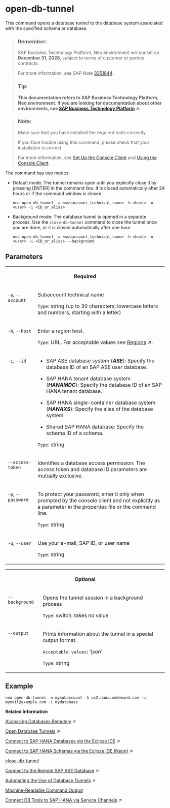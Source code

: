 <!-- loio9e3f90f2ead74229ac5c8848ed5bf292 -->

# open-db-tunnel

This command opens a database tunnel to the database system associated with the specified schema or database.



> ### Remember:  
> SAP Business Technology Platform, Neo environment will sunset on **December 31, 2028**, subject to terms of customer or partner contracts.
> 
> For more information, see SAP Note [3351844](https://me.sap.com/notes/3351844).

> ### Tip:  
> **This documentation refers to SAP Business Technology Platform, Neo environment. If you are looking for documentation about other environments, see [SAP Business Technology Platform](https://help.sap.com/viewer/65de2977205c403bbc107264b8eccf4b/Cloud/en-US/6a2c1ab5a31b4ed9a2ce17a5329e1dd8.html "SAP Business Technology Platform (SAP BTP) is an integrated offering comprised of the following technology portfolios: application development; process automation; integration; data, analytics, and enterprise planning; artificial intelligence. The platform offers users the ability to turn data into business value, compose end-to-end business processes, connect entire IT landscapes, and personalize, build and extend SAP applications. This reduces the overall total cost of ownership maintaining SAP landscapes and third-party software across end-to-end business processes.") :arrow_upper_right:.**



> ### Note:  
> Make sure that you have installed the required tools correctly.
> 
> If you face trouble using this command, please check that your installation is correct.
> 
> For more information, see [Set Up the Console Client](../30-development-neo/set-up-the-console-client-7613dee.md) and [Using the Console Client](using-the-console-client-8900b22.md).



The command has two modes:

-   Default mode: The tunnel remains open until you explicitly close it by pressing [ENTER\] in the command line. It is closed automatically after 24 hours or if the command window is closed.

    ```
    neo open-db-tunnel -a <subaccount_technical_name> -h <host> -u <user> -i <ID_or_alias>
    ```

-   Background mode: The database tunnel is opened in a separate process. Use the `close-db-tunnel` command to close the tunnel once you are done, or it is closed automatically after one hour.

    ```
    neo open-db-tunnel -a <subaccount_technical_name> -h <host> -u <user> -i <ID_or_alias> --background
    ```




## Parameters


<table>
<tr>
<th valign="top" colspan="2">

Required

</th>
</tr>
<tr>
<td valign="top">

`-a`, `--account`

</td>
<td valign="top">

Subaccount technical name

`Type`: string \(up to 30 characters; lowercase letters and numbers, starting with a letter\)

</td>
</tr>
<tr>
<td valign="top">

`-h`, `--host`

</td>
<td valign="top">

Enter a region host.

`Type`: URL. For acceptable values see [Regions](https://help.sap.com/viewer/65de2977205c403bbc107264b8eccf4b/Cloud/en-US/350356d1dc314d3199dca15bd2ab9b0e.html "You can deploy applications in different regions. Each region represents a geographical location (for example, Europe, US East) where applications, data, or services are hosted.") :arrow_upper_right:.

</td>
</tr>
<tr>
<td valign="top">

`-i`, `--id`

</td>
<td valign="top">

-   SAP ASE database system \(***ASE***\): Specify the database ID of an SAP ASE user database.

-   SAP HANA tenant database system \(***HANAMDC***\): Specify the database ID of an SAP HANA tenant database.

-   SAP HANA single-container database system \(***HANAXS***\): Specify the alias of the database system.

-   Shared SAP HANA database: Specify the schema ID of a schema.


`Type`: string

</td>
</tr>
<tr>
<td valign="top">

`--access-token`

</td>
<td valign="top">

Identifies a database access permission. The access token and database ID parameters are mutually exclusive.

</td>
</tr>
<tr>
<td valign="top">

`-p`, `--password`

</td>
<td valign="top">

To protect your password, enter it only when prompted by the console client and not explicitly as a parameter in the properties file or the command line.

`Type`: string

</td>
</tr>
<tr>
<td valign="top">

`-u`, `--user`

</td>
<td valign="top">

Use your e-mail, SAP ID, or user name

`Type`: string

</td>
</tr>
</table>


<table>
<tr>
<th valign="top" colspan="2">

Optional

</th>
</tr>
<tr>
<td valign="top">

`--background`

</td>
<td valign="top">

Opens the tunnel session in a background process

`Type`: switch, takes no value

</td>
</tr>
<tr>
<td valign="top">

`--output`

</td>
<td valign="top">

Prints information about the tunnel in a special output format.

`Acceptable values`: 'json'

`Type`: string

</td>
</tr>
</table>



## Example

```
neo open-db-tunnel -a mysubaccount -h us2.hana.ondemand.com -u mymail@example.com -i mydatabase
```

**Related Information**  


[Accessing Databases Remotely](https://help.sap.com/viewer/3fa880aa54b74110ae99ad01503fcd60/Cloud/en-US/2a795b95e44c42d08c446893a07921db.html "Access remote database instances through a database tunnel in the Neo environment, which provides a secure connection from your local machine and bypasses any firewalls.") :arrow_upper_right:

[Open Database Tunnels](https://help.sap.com/viewer/3fa880aa54b74110ae99ad01503fcd60/Cloud/en-US/6930850a8f9a40489c01ed1aa381946d.html "Use the open-db-tunnel command to open a tunnel and to get the connection details required for the remote database instance. The database tunnel allows you to connect to a remote database instance through a secure connection.") :arrow_upper_right:

[Connect to SAP HANA Databases via the Eclipse IDE](https://help.sap.com/viewer/d4790b2de2f4429db6f3dff54e4d7b3a/Cloud/en-US/4efc124a0ccc42b3b502ad3a3908d23d.html "Connect to an SAP HANA single-container (XS) or tenant database system (MDC) using SAP HANA tools via the Eclipse IDE.") :arrow_upper_right:

[Connect to SAP HANA Schemas via the Eclipse IDE (Neon)](https://help.sap.com/viewer/d4790b2de2f4429db6f3dff54e4d7b3a/Cloud/en-US/c597f8231b4e463da0dcc3095ea139b7.html "Establish a direct connection to a shared SAP HANA schema via the Eclipse IDE (Neon) using SAP HANA tools.") :arrow_upper_right:

[close-db-tunnel](close-db-tunnel-c7c36e6.md "This command closes one or all database tunnel sessions that have been opened in a background process using the open-db-tunnel --background command.")

[Connect to the Remote SAP ASE Database](https://help.sap.com/viewer/3fa880aa54b74110ae99ad01503fcd60/Cloud/en-US/107ffdb907334d97be99fdcb7aad8961.html "Use the Eclipse Data Tools Platform (DTP) to connect to the SAP ASE database in the cloud. You'll need the connection details you obtained when you opened the database tunnel.") :arrow_upper_right:

[Automating the Use of Database Tunnels](https://help.sap.com/viewer/3fa880aa54b74110ae99ad01503fcd60/Cloud/en-US/49626c9474584bbfa4a936975b851326.html "For continuous delivery and automated tests, the open-db-tunnel command supports a background mode, which allows a database tunnel to be opened by automated scripts or as part of a Maven build.") :arrow_upper_right:

[Machine-Readable Command Output](machine-readable-command-output-b35e1e9.md "")

[Connect DB Tools to SAP HANA via Service Channels](https://help.sap.com/viewer/b865ed651e414196b39f8922db2122c7/Cloud/en-US/64d6a510e98941d28dbff2fc8179f175.html "") :arrow_upper_right:

